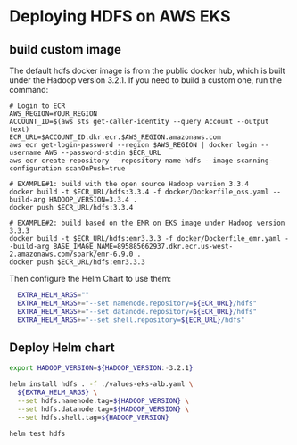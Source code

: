 # Deploying HDFS on AWS EKS

## build custom image
The default hdfs docker image is from the public docker hub, which is built under the Hadoop version 3.2.1. If you need to build a custom one, run the command:

```
# Login to ECR
AWS_REGION=YOUR_REGION
ACCOUNT_ID=$(aws sts get-caller-identity --query Account --output text)
ECR_URL=$ACCOUNT_ID.dkr.ecr.$AWS_REGION.amazonaws.com
aws ecr get-login-password --region $AWS_REGION | docker login --username AWS --password-stdin $ECR_URL
aws ecr create-repository --repository-name hdfs --image-scanning-configuration scanOnPush=true

# EXAMPLE#1: build with the open source Hadoop version 3.3.4
docker build -t $ECR_URL/hdfs:3.3.4 -f docker/Dockerfile_oss.yaml --build-arg HADOOP_VERSION=3.3.4 .
docker push $ECR_URL/hdfs:3.3.4

# EXAMPLE#2: build based on the EMR on EKS image under Hadoop version 3.3.3
docker build -t $ECR_URL/hdfs:emr3.3.3 -f docker/Dockerfile_emr.yaml --build-arg BASE_IMAGE_NAME=895885662937.dkr.ecr.us-west-2.amazonaws.com/spark/emr-6.9.0 .
docker push $ECR_URL/hdfs:emr3.3.3
```
Then configure the Helm Chart to use them:

```bash
  EXTRA_HELM_ARGS=""
  EXTRA_HELM_ARGS+="--set namenode.repository=${ECR_URL}/hdfs"
  EXTRA_HELM_ARGS+="--set datanode.repository=${ECR_URL}/hdfs"
  EXTRA_HELM_ARGS+="--set shell.repository=${ECR_URL}/hdfs"
```

## Deploy Helm chart
```bash
export HADOOP_VERSION=${HADOOP_VERSION:-3.2.1}

helm install hdfs . -f ./values-eks-alb.yaml \
  ${EXTRA_HELM_ARGS} \
  --set hdfs.namenode.tag=${HADOOP_VERSION} \
  --set hdfs.datanode.tag=${HADOOP_VERSION} \
  --set hdfs.shell.tag=${HADOOP_VERSION}

helm test hdfs
```
